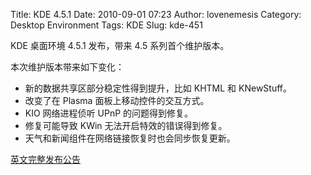 Title: KDE 4.5.1
Date: 2010-09-01 07:23
Author: lovenemesis
Category: Desktop Environment
Tags: KDE
Slug: kde-451

KDE 桌面环境 4.5.1 发布，带来 4.5 系列首个维护版本。

本次维护版本带来如下变化：

-   新的数据共享区部分稳定性得到提升，比如 KHTML 和 KNewStuff。
-   改变了在 Plasma 面板上移动控件的交互方式。
-   KIO 网络进程侦听 UPnP 的问题得到修复。
-   修复可能导致 KWin 无法开启特效的错误得到修复。
-   天气和新闻组件在网络链接恢复时也会同步恢复更新。

[英文完整发布公告](http://kde.org/announcements/announce-4.5.1.php)
